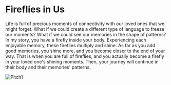 # Fireflies in Us
Life is full of precious moments of connectivity with our loved ones that we might forget. What if we could create a different type of language to freeze our moments? What if we could see our memories in the shape of patterns? In my story, you have a firefly inside your body. Experiencing each enjoyable memory, these fireflies  multiply and shine. As far as you add good memories, you shine more, and you become closer to the end of your way. That is when you are full of fireflies, and you actually become a firefly in your loved one's shining moments. Then, your journey will continue in their body and their memories' patterns. 

![Pitch1](https://user-images.githubusercontent.com/116266413/204665897-fc59048a-ca5b-438f-afd9-16edebfdd2b9.JPG)
